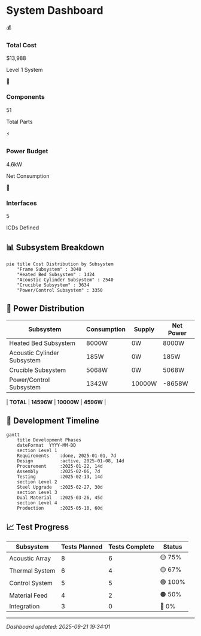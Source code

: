 # System Dashboard

<div class="dashboard-grid">

<div class="metric-card">
<span class="metric-icon">💰</span>
<div class="metric-content">
<h3>Total Cost</h3>
<p class="metric-value">$13,988</p>
<p class="metric-label">Level 1 System</p>
</div>
</div>

<div class="metric-card">
<span class="metric-icon">🔧</span>
<div class="metric-content">
<h3>Components</h3>
<p class="metric-value">51</p>
<p class="metric-label">Total Parts</p>
</div>
</div>

<div class="metric-card">
<span class="metric-icon">⚡</span>
<div class="metric-content">
<h3>Power Budget</h3>
<p class="metric-value">4.6kW</p>
<p class="metric-label">Net Consumption</p>
</div>
</div>

<div class="metric-card">
<span class="metric-icon">🔌</span>
<div class="metric-content">
<h3>Interfaces</h3>
<p class="metric-value">5</p>
<p class="metric-label">ICDs Defined</p>
</div>
</div>

</div>

## 📊 Subsystem Breakdown

```mermaid
pie title Cost Distribution by Subsystem
    "Frame Subsystem" : 3040
    "Heated Bed Subsystem" : 1424
    "Acoustic Cylinder Subsystem" : 2540
    "Crucible Subsystem" : 3634
    "Power/Control Subsystem" : 3350
```

## 🔋 Power Distribution

| Subsystem | Consumption | Supply | Net Power |
|-----------|-------------|--------|-----------|
| Heated Bed Subsystem | 8000W | 0W | 8000W |
| Acoustic Cylinder Subsystem | 185W | 0W | 185W |
| Crucible Subsystem | 5068W | 0W | 5068W |
| Power/Control Subsystem | 1342W | 10000W | -8658W |

| **TOTAL** | **14596W** | **10000W** | **4596W** |

## 🔄 Development Timeline

```mermaid
gantt
    title Development Phases
    dateFormat  YYYY-MM-DD
    section Level 1
    Requirements    :done, 2025-01-01, 7d
    Design          :active, 2025-01-08, 14d
    Procurement     :2025-01-22, 14d
    Assembly        :2025-02-06, 7d
    Testing         :2025-02-13, 14d
    section Level 2
    Steel Upgrade   :2025-02-27, 30d
    section Level 3
    Dual Material   :2025-03-26, 45d
    section Level 4
    Production      :2025-05-10, 60d
```

## 📈 Test Progress

| Subsystem | Tests Planned | Tests Complete | Status |
|-----------|--------------|----------------|--------|
| Acoustic Array | 8 | 6 | 🟡 75% |
| Thermal System | 6 | 4 | 🟡 67% |
| Control System | 5 | 5 | 🟢 100% |
| Material Feed | 4 | 2 | 🟠 50% |
| Integration | 3 | 0 | 🔴 0% |

---
*Dashboard updated: 2025-09-21 19:34:01*
